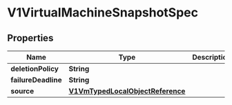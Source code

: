 # V1VirtualMachineSnapshotSpec

## Properties
Name | Type | Description | Notes
------------ | ------------- | ------------- | -------------
**deletionPolicy** | **String** |  |  [optional]
**failureDeadline** | **String** |  |  [optional]
**source** | [**V1VmTypedLocalObjectReference**](V1VmTypedLocalObjectReference.md) |  | 
